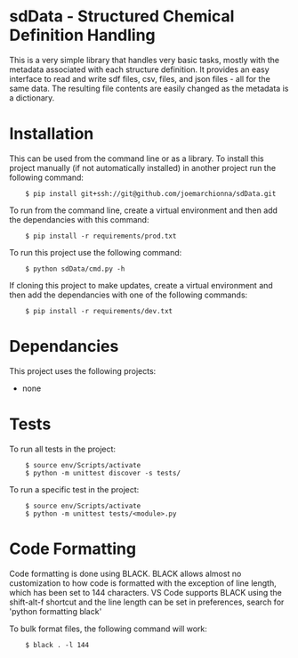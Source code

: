 sdData - Structured Chemical Definition Handling
================================================
This is a very simple library that handles very basic tasks, mostly with the metadata
associated with each structure definition. It provides an easy interface to read and
write sdf files, csv, files, and json files - all for the same data. The resulting file 
contents are easily changed as the metadata is a dictionary.

Installation
============
<p>This can be used from the command line or as a library. To install this project manually (if not automatically installed) in another project run the following command:

```
    $ pip install git+ssh://git@github.com/joemarchionna/sdData.git
```

<p>To run from the command line, create a virtual environment and then add the dependancies with this command:

```
    $ pip install -r requirements/prod.txt
```

To run this project use the following command:

```
    $ python sdData/cmd.py -h
```

If cloning this project to make updates, create a virtual environment and then add the dependancies with one of the following commands:

```
    $ pip install -r requirements/dev.txt
```

Dependancies
============
This project uses the following projects:

* none

Tests
=====
To run all tests in the project:

```
    $ source env/Scripts/activate
    $ python -m unittest discover -s tests/
```

To run a specific test in the project:

```
    $ source env/Scripts/activate
	$ python -m unittest tests/<module>.py
```

Code Formatting
===============
<p>Code formatting is done using BLACK. BLACK allows almost no customization to how code is formatted with the exception of line length, which has been set to 144 characters. VS Code supports BLACK using the shift-alt-f shortcut and the line length can be set in preferences, search for 'python formatting black'
<p>To bulk format files, the following command will work:

```
    $ black . -l 144
```

